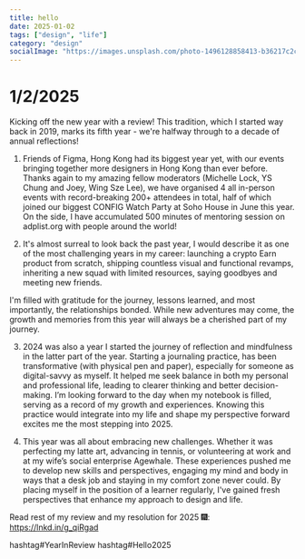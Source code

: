 ```yaml
---
title: hello
date: 2025-01-02
tags: ["design", "life"]
category: "design"
socialImage: "https://images.unsplash.com/photo-1496128858413-b36217c2ce36?ixlib=rb-4.0.3&ixid=MnwxMjA3fDB8MHxwaG90by1wYWdlfHx8fGVufDB8fHx8&auto=format&fit=crop&w=3603&q=80"
---
```

# 1/2/2025

Kicking off the new year with a review! This tradition, which I started way back in 2019, marks its fifth year - we're halfway through to a decade of annual reflections!

1. Friends of Figma, Hong Kong had its biggest year yet, with our events bringing together more designers in Hong Kong than ever before. Thanks again to my amazing fellow moderators (Michelle Lock, YS Chung and Joey, Wing Sze Lee), we have organised 4 all in-person events with record-breaking 200+ attendees in total, half of which joined our biggest CONFIG Watch Party at Soho House in June this year. On the side, I have accumulated 500 minutes of mentoring session on adplist.org with people around the world!

2. It's almost surreal to look back the past year, I would describe it as one of the most challenging years in my career: launching a crypto Earn product from scratch, shipping countless visual and functional revamps, inheriting a new squad with limited resources, saying goodbyes and meeting new friends. 

I'm filled with gratitude for the journey, lessons learned, and most importantly, the relationships bonded. While new adventures may come, the growth and memories from this year will always be a cherished part of my journey.

3. 2024 was also a year I started the journey of reflection and mindfulness in the latter part of the year. Starting a journaling practice, has been transformative (with physical pen and paper), especially for someone as digital-savvy as myself. It helped me seek balance in both my personal and professional life, leading to clearer thinking and better decision-making. I’m looking forward to the day when my notebook is filled, serving as a record of my growth and experiences. Knowing this practice would integrate into my life and shape my perspective forward excites me the most stepping into 2025.

4. This year was all about embracing new challenges. Whether it was perfecting my latte art, advancing in tennis, or volunteering at work and at my wife’s social enterprise Agewhale. These experiences pushed me to develop new skills and perspectives, engaging my mind and body in ways that a desk job and staying in my comfort zone never could. By placing myself in the position of a learner regularly, I've gained fresh perspectives that enhance my approach to design and life.

Read rest of my review and my resolution for 2025 🎆: https://lnkd.in/g_qiRgad

hashtag#YearInReview hashtag#Hello2025
